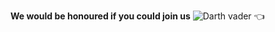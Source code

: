 **We would be honoured if you could join us**
![Darth vader](https://i.ytimg.com/vi/-yCgJG0-Juk/maxresdefault.jpg)
👈
